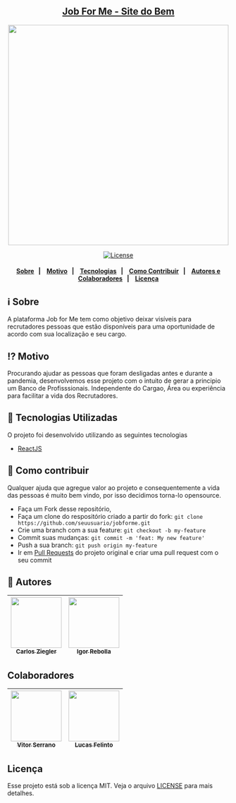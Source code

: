 <h2 align="center">
    <a href="https://jobforme.now.sh">Job For Me - Site do Bem</a>
</h2>
 
<p align="center"> 
<img src="https://user-images.githubusercontent.com/62717182/82572103-4b3ef300-9b5a-11ea-904d-619a217393ed.png" width="500" heigth="500">
</p>   

<p align="center">
  <a href="LICENSE" >
    <img alt="License" src="https://img.shields.io/badge/license-MIT-%23F8952D">
  </a>
</p>

<h4 align="center">  
  <a href="#information_source-sobre">Sobre</a>&nbsp;&nbsp;&nbsp;|&nbsp;&nbsp;&nbsp;
  <a href="#interrobang-motivo">Motivo</a>&nbsp;&nbsp;&nbsp;|&nbsp;&nbsp;&nbsp;
  <a href="#rocket-tecnologias-utilizadas">Tecnologias</a>&nbsp;&nbsp;&nbsp;|&nbsp;&nbsp;&nbsp;
  <a href="#link-como-contribuir">Como Contribuir</a>&nbsp;&nbsp;&nbsp;|&nbsp;&nbsp;&nbsp;
  <a href="#pencil-autores">Autores e Colaboradores</a>&nbsp;&nbsp;&nbsp;|&nbsp;&nbsp;&nbsp;
  <a href="#licença">Licença</a> 
</h4>

## :information_source: Sobre

A plataforma Job for Me tem como objetivo deixar visíveis para recrutadores pessoas que estão disponíveis para uma oportunidade de acordo com sua localização e seu cargo.

## :interrobang: Motivo

Procurando ajudar as pessoas que foram desligadas antes e durante a pandemia, desenvolvemos esse projeto com o intuito de gerar a principio um Banco de Profisssionais. Independente do Cargao, Área ou experiência para facilitar a vida dos Recrutadores.

## :rocket: Tecnologias Utilizadas

O projeto foi desenvolvido utilizando as seguintes tecnologias

- [ReactJS](https://reactjs.org/)

## :link: Como contribuir
Qualquer ajuda que agregue valor ao projeto e consequentemente a vida das pessoas é muito bem vindo, por isso decidimos torna-lo opensource.

- Faça um Fork desse repositório,
- Faça um clone do respositório criado a partir do fork: `git clone https://github.com/seuusuario/jobforme.git`
- Crie uma branch com a sua feature: `git checkout -b my-feature`
- Commit suas mudanças: `git commit -m 'feat: My new feature'`
- Push a sua branch: `git push origin my-feature`
- Ir em [Pull Requests](https://github.com/CarlosZiegler/jobforme/pulls) do projeto original e criar uma pull request com o seu commit

## :pencil: Autores

| [<img src="https://avatars2.githubusercontent.com/u/38855507?s=400&u=20c80252e57c06227186be9761e67a20a82d3717&v=4" width=115><br><sub>Carlos Ziegler</sub>](https://github.com/carlosziegler) | [<img src="https://avatars2.githubusercontent.com/u/51891656?s=400&v=4" width=115><br><sub>Igor Rebolla</sub>](https://github.com/igoralexandre80) |
| :---: | :---: |

## Colaboradores

| [<img src="https://avatars2.githubusercontent.com/u/51726945?s=460&u=d5955a541dbd8ec498acdfb669fbb81e531ee04c&v=4" width=115><br><sub>Vitor Serrano</sub>](https://github.com/vitorserrano) | [<img src="https://avatars1.githubusercontent.com/u/62717182?s=460&u=8e6ce60a919b679d811b7bae6d6f457514b79546&v=4" width=115><br><sub>Lucas Felinto</sub>](https://github.com/lucas-felinto) |
| :---: | :---: |

## Licença

Esse projeto está sob a licença MIT. Veja o arquivo [LICENSE](LICENSE) para mais detalhes.
